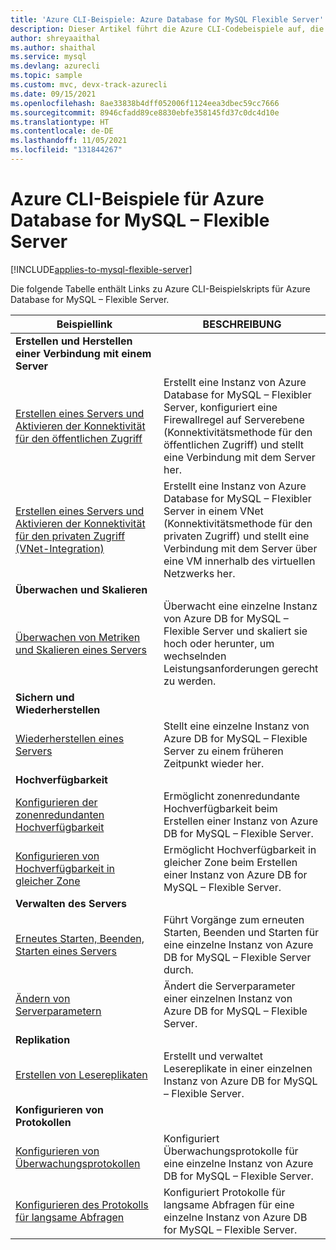 ```yaml
---
title: 'Azure CLI-Beispiele: Azure Database for MySQL Flexible Server'
description: Dieser Artikel führt die Azure CLI-Codebeispiele auf, die für die Interaktion mit Azure Database for MySQL – Flexible Server verfügbar sind.
author: shreyaaithal
ms.author: shaithal
ms.service: mysql
ms.devlang: azurecli
ms.topic: sample
ms.custom: mvc, devx-track-azurecli
ms.date: 09/15/2021
ms.openlocfilehash: 8ae33838b4dff052006f1124eea3dbec59cc7666
ms.sourcegitcommit: 8946cfadd89ce8830ebfe358145fd37c0dc4d10e
ms.translationtype: HT
ms.contentlocale: de-DE
ms.lasthandoff: 11/05/2021
ms.locfileid: "131844267"
---
```

# <a name="azure-cli-samples-for-azure-database-for-mysql---flexible-server"></a>Azure CLI-Beispiele für Azure Database for MySQL – Flexible Server

[!INCLUDE[applies-to-mysql-flexible-server](../includes/applies-to-mysql-flexible-server.md)]

Die folgende Tabelle enthält Links zu Azure CLI-Beispielskripts für Azure Database for MySQL – Flexible Server.

| Beispiellink | BESCHREIBUNG  |
|---|---|
|**Erstellen und Herstellen einer Verbindung mit einem Server**||
| [Erstellen eines Servers und Aktivieren der Konnektivität für den öffentlichen Zugriff](scripts/sample-cli-create-connect-public-access.md) | Erstellt eine Instanz von Azure Database for MySQL – Flexibler Server, konfiguriert eine Firewallregel auf Serverebene (Konnektivitätsmethode für den öffentlichen Zugriff) und stellt eine Verbindung mit dem Server her. |
| [Erstellen eines Servers und Aktivieren der Konnektivität für den privaten Zugriff (VNet-Integration)](scripts/sample-cli-create-connect-private-access.md) | Erstellt eine Instanz von Azure Database for MySQL – Flexibler Server in einem VNet (Konnektivitätsmethode für den privaten Zugriff) und stellt eine Verbindung mit dem Server über eine VM innerhalb des virtuellen Netzwerks her. |
|**Überwachen und Skalieren**||
| [Überwachen von Metriken und Skalieren eines Servers](scripts/sample-cli-monitor-and-scale.md) | Überwacht eine einzelne Instanz von Azure DB for MySQL – Flexible Server und skaliert sie hoch oder herunter, um wechselnden Leistungsanforderungen gerecht zu werden. |
|**Sichern und Wiederherstellen**||
| [Wiederherstellen eines Servers](scripts/sample-cli-restore-server.md) | Stellt eine einzelne Instanz von Azure DB for MySQL – Flexible Server zu einem früheren Zeitpunkt wieder her. |
|**Hochverfügbarkeit**||
| [Konfigurieren der zonenredundanten Hochverfügbarkeit](scripts/sample-cli-zone-redundant-ha.md) | Ermöglicht zonenredundante Hochverfügbarkeit beim Erstellen einer Instanz von Azure DB for MySQL – Flexible Server.|
| [Konfigurieren von Hochverfügbarkeit in gleicher Zone](scripts/sample-cli-same-zone-ha.md) | Ermöglicht Hochverfügbarkeit in gleicher Zone beim Erstellen einer Instanz von Azure DB for MySQL – Flexible Server.|
|**Verwalten des Servers**||
| [Erneutes Starten, Beenden, Starten eines Servers](scripts/sample-cli-restart-stop-start.md)| Führt Vorgänge zum erneuten Starten, Beenden und Starten für eine einzelne Instanz von Azure DB for MySQL – Flexible Server durch. |
| [Ändern von Serverparametern](scripts/sample-cli-change-server-parameters.md) | Ändert die Serverparameter einer einzelnen Instanz von Azure DB for MySQL – Flexible Server. |
|**Replikation**||
| [Erstellen von Lesereplikaten](scripts/sample-cli-read-replicas.md) | Erstellt und verwaltet Lesereplikate in einer einzelnen Instanz von Azure DB for MySQL – Flexible Server. |
|**Konfigurieren von Protokollen**||
| [Konfigurieren von Überwachungsprotokollen](scripts/sample-cli-audit-logs.md) | Konfiguriert Überwachungsprotokolle für eine einzelne Instanz von Azure DB for MySQL – Flexible Server. |
| [Konfigurieren des Protokolls für langsame Abfragen](scripts/sample-cli-slow-query-logs.md) | Konfiguriert Protokolle für langsame Abfragen für eine einzelne Instanz von Azure DB for MySQL – Flexible Server. |

